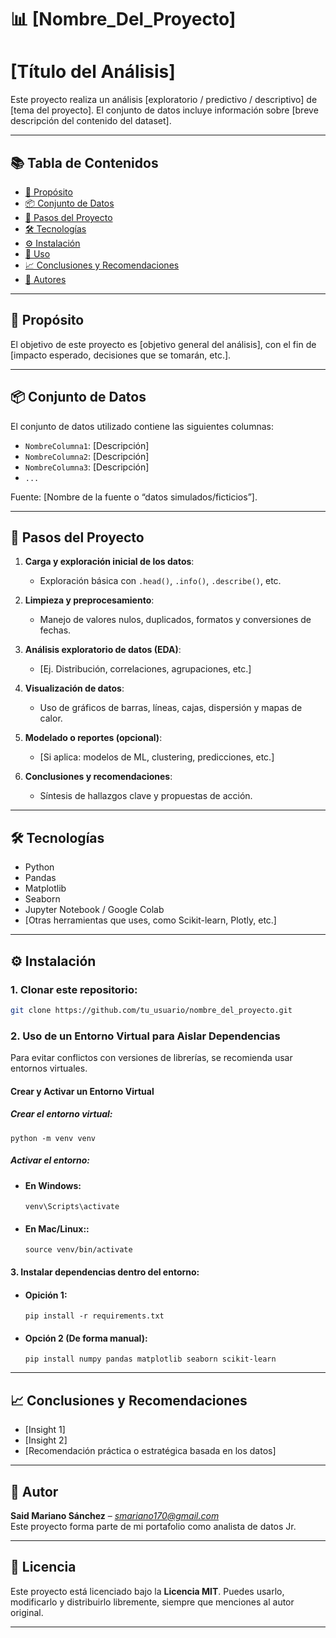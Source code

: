 # 📊 [Nombre_Del_Proyecto]
# [Título del Análisis]

Este proyecto realiza un análisis [exploratorio / predictivo / descriptivo] de [tema del proyecto]. El conjunto de datos incluye información sobre [breve descripción del contenido del dataset].

---

## 📚 Tabla de Contenidos

- [🎯 Propósito](#propósito)
- [📦 Conjunto de Datos](#conjunto-de-datos)
- [🧪 Pasos del Proyecto](#pasos-del-proyecto)
- [🛠️ Tecnologías](#tecnologías)
- [⚙️ Instalación](#instalación)
- [🚀 Uso](#uso)
- [📈 Conclusiones y Recomendaciones](#conclusiones-y-recomendaciones)
- [👤 Autores](#autores)

---

## 🎯 Propósito

El objetivo de este proyecto es [objetivo general del análisis], con el fin de [impacto esperado, decisiones que se tomarán, etc.].

---

## 📦 Conjunto de Datos

El conjunto de datos utilizado contiene las siguientes columnas:

- `NombreColumna1`: [Descripción]
- `NombreColumna2`: [Descripción]
- `NombreColumna3`: [Descripción]
- `...`

Fuente: [Nombre de la fuente o “datos simulados/ficticios”].

---

## 🧪 Pasos del Proyecto

1. **Carga y exploración inicial de los datos**:
   - Exploración básica con `.head()`, `.info()`, `.describe()`, etc.

2. **Limpieza y preprocesamiento**:
   - Manejo de valores nulos, duplicados, formatos y conversiones de fechas.

3. **Análisis exploratorio de datos (EDA)**:
   - [Ej. Distribución, correlaciones, agrupaciones, etc.]

4. **Visualización de datos**:
   - Uso de gráficos de barras, líneas, cajas, dispersión y mapas de calor.

5. **Modelado o reportes (opcional)**:
   - [Si aplica: modelos de ML, clustering, predicciones, etc.]

6. **Conclusiones y recomendaciones**:
   - Síntesis de hallazgos clave y propuestas de acción.

---

## 🛠️ Tecnologías

- Python
- Pandas
- Matplotlib
- Seaborn
- Jupyter Notebook / Google Colab
- [Otras herramientas que uses, como Scikit-learn, Plotly, etc.]

---

## ⚙️ Instalación

### 1. Clonar este repositorio:
```bash
git clone https://github.com/tu_usuario/nombre_del_proyecto.git
```
### 2. Uso de un Entorno Virtual para Aislar Dependencias

Para evitar conflictos con versiones de librerías, se recomienda usar entornos virtuales.

####  Crear y Activar un Entorno Virtual

##### Crear el entorno virtual:
```
python -m venv venv
```
##### Activar el entorno:
* #### En Windows:

    ```
    venv\Scripts\activate
    ```

* #### En Mac/Linux::

    ```
    source venv/bin/activate
    ```
#### 3. Instalar dependencias dentro del entorno:
* #### Opición 1:
    ```
    pip install -r requirements.txt
    ```

* #### Opción 2 (De forma manual):
    ```
    pip install numpy pandas matplotlib seaborn scikit-learn
    ```
---

## 📈 Conclusiones y Recomendaciones

- [Insight 1]
- [Insight 2]
- [Recomendación práctica o estratégica basada en los datos]

---

## 👤 Autor

**Said Mariano Sánchez** – *smariano170@gmail.com*  
Este proyecto forma parte de mi portafolio como analista de datos Jr.

---

## 📝 Licencia

Este proyecto está licenciado bajo la **Licencia MIT**. Puedes usarlo, modificarlo y distribuirlo libremente, siempre que menciones al autor original.

---